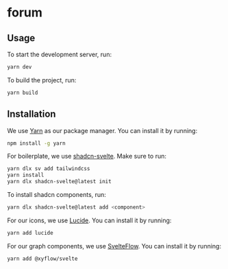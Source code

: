# forum

## Usage

To start the development server, run:

```bash
yarn dev
```

To build the project, run:

```bash
yarn build
```

## Installation

We use [Yarn](https://yarnpkg.com) as our package manager. You can install it by running:

```bash
npm install -g yarn
```

For boilerplate, we use [shadcn-svelte](https://www.shadcn-svelte.com/). Make sure to run:

```bash
yarn dlx sv add tailwindcss
yarn install
yarn dlx shadcn-svelte@latest init
```

To install shadcn components, run:

```bash
yarn dlx shadcn-svelte@latest add <component>
```

For our icons, we use [Lucide](https://lucide.netlify.app). You can install it by running:

```bash
yarn add lucide
```

For our graph components, we use [SvelteFlow](https://svelteflow.dev/). You can install it by running:

```bash
yarn add @xyflow/svelte
```
